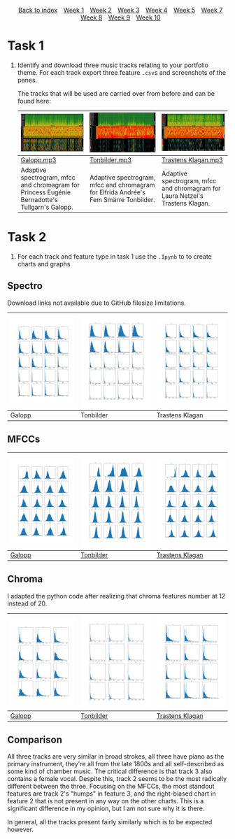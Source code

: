 <head>
    <title>Week 9 | MCA</title>
</head>
<div>
    <style>
        .menu {
        list-style-type: none; 
        text-align: center;
    }
    .menu li {
        display: inline-block;
        margin-right: 10px;
    }
    </style>
    <ul class="menu">
    <li><a href="../README.html">Back to index</a></li>
    <li><a href="week1.html">Week 1</a></li>
    <li><a href="week2.html">Week 2</a></li>
    <li><a href="week3.html">Week 3</a></li>
    <li><a href="week4.html">Week 4</a></li>
    <li><a href="week5.html">Week 5</a></li>
    <li><a href="week7.html">Week 7</a></li>
    <li><a href="week8.html">Week 8</a></li>
    <li><a href="week9.html">Week 9</a></li>
    <li><a href="week10.html">Week 10</a></li>
</ul>
</div>

# Task 1
1. Identify and download three music tracks relating to your portfolio theme. For each track export three feature `.csv`s and screenshots of the panes. 

    The tracks that will be used are carried over from before and can be found here:

    | [![Sonic Visualiser Galopp three panes](/static/img/galopp_week9.png)](/static/img/galopp_week9.png) | [![Sonic Visualiser tonbilder three panes](/static/img/tonbilder_week9.png)](/static/img/tonbilder_week9.png) | [![Sonic Visualiser trastens klagan three panes](/static/img/trasten_week9.png)](/static/img/trasten_week9.png) |
    |---|---|---|
    | [Galopp.mp3](/static/audio/gallopp.mp3) |   [Tonbilder.mp3](/static/audio/tonbilder.mp3) | [Trastens Klagan.mp3](/static/audio/trastens_klagan.mp3) |
    | Adaptive spectrogram, mfcc and chromagram for Princess Eugénie Bernadotte's Tullgarn's Galopp. | Adaptive spectrogram, mfcc and chromagram for Elfrida Andrée's Fem Smärre Tonbilder. | Adaptive spectrogram, mfcc and chromagram for Laura Netzel's Trastens Klagan. |

# Task 2

1. For each track and feature type in task 1 use the `.Ipynb` to to create charts and graphs 

## Spectro
Download links not available due to GitHub filesize limitations.

| ![analysis of galopp](/static/img/spec_galopp_analysis.png) | ![analysis of tonbilder](/static/img/spec_tonbilder_analysis.png) | ![analysis of trastens klagan](/static/img/spec_trasten_analysis.png) |
|---|---|---|
| Galopp | Tonbilder | Trastens Klagan |

## MFCCs

| ![analysis of galopp](/static/img/galopp_analysis.png) | ![analysis of tonbilder](/static/img/tonbilder_analysis.png) | ![analysis of trastens klagan](/static/img/trasten_analysis.png) |
|---|---|---|
| [Galopp](/data/week_9/galopp_mfcc.csv) | [Tonbilder](/data/week_9/tonbilder_mfcc.csv)  | [Trastens Klagan](/data/week_9/trasten_mfcc.csv)  |
    
## Chroma
I adapted the python code after realizing that chroma features number at 12 instead of 20. 

| ![analysis of galopp](/static/img/chro_galopp_analysis.png) | ![analysis of tonbilder](/static/img/chro_tonbilder_analysis.png) | ![analysis of trastens klagan](/static/img/chro_trasten_analysis.png) |
|---|---|---|
| [Galopp](/data/week_9/galopp_chroma.csv) | [Tonbilder](/data/week_9/tonbilder_chroma.csv)  | [Trastens Klagan](/data/week_9/trasten_chroma.csv)  |

## Comparison

All three tracks are very similar in broad strokes, all three have piano as the primary instrument, they're all from the late 1800s and all self-described as some kind of chamber music. The critical difference is that track 3 also contains a female vocal. Despite this, track 2 seems to be the most radically different between the three. Focusing on the MFCCs, the most standout features are track 2's "humps" in feature 3, and the right-biased chart in feature 2 that is not present in any way on the other charts. This is a significant difference in my opinion, but I am not sure why it is there.

In general, all the tracks present fairly similarly which is to be expected however. 